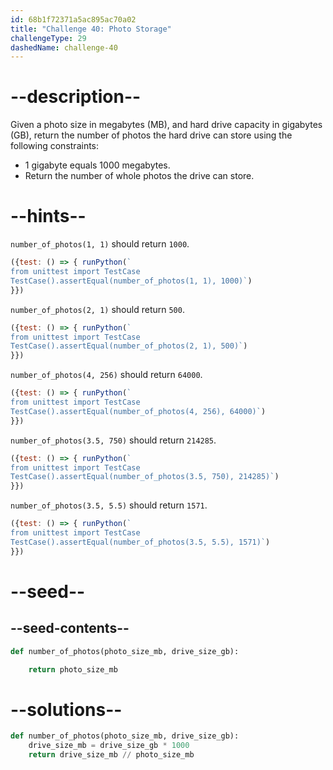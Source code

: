 ```yaml
---
id: 68b1f72371a5ac895ac70a02
title: "Challenge 40: Photo Storage"
challengeType: 29
dashedName: challenge-40
---
```


# --description--

Given a photo size in megabytes (MB), and hard drive capacity in gigabytes (GB), return the number of photos the hard drive can store using the following constraints:

- 1 gigabyte equals 1000 megabytes.
- Return the number of whole photos the drive can store.

# --hints--

`number_of_photos(1, 1)` should return `1000`.

```js
({test: () => { runPython(`
from unittest import TestCase
TestCase().assertEqual(number_of_photos(1, 1), 1000)`)
}})
```

`number_of_photos(2, 1)` should return `500`.

```js
({test: () => { runPython(`
from unittest import TestCase
TestCase().assertEqual(number_of_photos(2, 1), 500)`)
}})
```

`number_of_photos(4, 256)` should return `64000`.

```js
({test: () => { runPython(`
from unittest import TestCase
TestCase().assertEqual(number_of_photos(4, 256), 64000)`)
}})
```

`number_of_photos(3.5, 750)` should return `214285`.

```js
({test: () => { runPython(`
from unittest import TestCase
TestCase().assertEqual(number_of_photos(3.5, 750), 214285)`)
}})
```

`number_of_photos(3.5, 5.5)` should return `1571`.

```js
({test: () => { runPython(`
from unittest import TestCase
TestCase().assertEqual(number_of_photos(3.5, 5.5), 1571)`)
}})
```

# --seed--

## --seed-contents--

```py
def number_of_photos(photo_size_mb, drive_size_gb):

    return photo_size_mb
```

# --solutions--

```py
def number_of_photos(photo_size_mb, drive_size_gb):
    drive_size_mb = drive_size_gb * 1000
    return drive_size_mb // photo_size_mb
```
